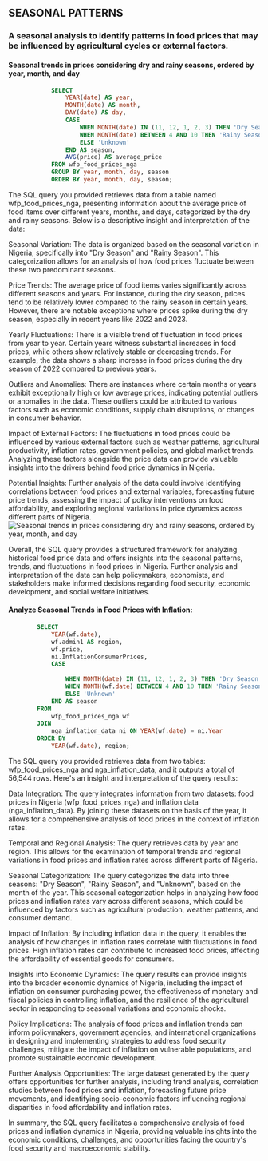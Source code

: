 ## SEASONAL PATTERNS
###  A seasonal analysis to identify patterns in food prices that may be influenced by agricultural cycles or external factors.
  
#### Seasonal trends in prices considering dry and rainy seasons, ordered by year, month, and day
```sql
            SELECT
                YEAR(date) AS year,
                MONTH(date) AS month,
                DAY(date) AS day,
                CASE
                    WHEN MONTH(date) IN (11, 12, 1, 2, 3) THEN 'Dry Season'  -- November to March
                    WHEN MONTH(date) BETWEEN 4 AND 10 THEN 'Rainy Season' -- April to October
                    ELSE 'Unknown'
                END AS season,
                AVG(price) AS average_price
            FROM wfp_food_prices_nga
            GROUP BY year, month, day, season
            ORDER BY year, month, day, season;
```
The SQL query you provided retrieves data from a table named wfp_food_prices_nga, presenting information about
the average price of food items over different years, months, and days, categorized by the dry and rainy seasons. 
Below is a descriptive insight and interpretation of the data:

Seasonal Variation: The data is organized based on the seasonal variation in Nigeria, specifically into 
"Dry Season" and "Rainy Season". This categorization allows for an analysis of how food prices fluctuate between 
these two predominant seasons.

Price Trends: The average price of food items varies significantly across different seasons and years. For instance, 
during the dry season, prices tend to be relatively lower compared to the rainy season in certain years. However, 
there are notable exceptions where prices spike during the dry season, especially in recent years like 2022 and 2023.

Yearly Fluctuations: There is a visible trend of fluctuation in food prices from year to year. Certain years witness 
substantial increases in food prices, while others show relatively stable or decreasing trends. For example, the data 
shows a sharp increase in food prices during the dry season of 2022 compared to previous years.

Outliers and Anomalies: There are instances where certain months or years exhibit exceptionally high or low average 
prices, indicating potential outliers or anomalies in the data. These outliers could be attributed to various factors 
such as economic conditions, supply chain disruptions, or changes in consumer behavior.

Impact of External Factors: The fluctuations in food prices could be influenced by various external factors such as 
weather patterns, agricultural productivity, inflation rates, government policies, and global market trends. Analyzing 
these factors alongside the price data can provide valuable insights into the drivers behind food price dynamics in Nigeria.

Potential Insights: Further analysis of the data could involve identifying correlations between food prices and external 
variables, forecasting future price trends, assessing the impact of policy interventions on food affordability, and exploring 
regional variations in price dynamics across different parts of Nigeria.
![Seasonal trends in prices considering dry and rainy seasons, ordered by year, month, and day](https://github.com/1Elaigwu/Sql-Adventures/assets/85877218/63e45fba-3111-4681-82ff-e0ad74bae42b)

Overall, the SQL query provides a structured framework for analyzing historical food price data and offers insights into the 
seasonal patterns, trends, and fluctuations in food prices in Nigeria. Further analysis and interpretation of the data can help 
policymakers, economists, and stakeholders make informed decisions regarding food security, economic development, and 
social welfare initiatives.

#### Analyze Seasonal Trends in Food Prices with Inflation:
```sql
        SELECT
            YEAR(wf.date),
            wf.admin1 AS region,
            wf.price,
            ni.InflationConsumerPrices,
            CASE
    
                WHEN MONTH(date) IN (11, 12, 1, 2, 3) THEN 'Dry Season'  -- November to March
                WHEN MONTH(wf.date) BETWEEN 4 AND 10 THEN 'Rainy Season' -- April to October
                ELSE 'Unknown'
            END AS season
        FROM
            wfp_food_prices_nga wf
        JOIN
            nga_inflation_data ni ON YEAR(wf.date) = ni.Year
        ORDER BY
            YEAR(wf.date), region;
```

The SQL query you provided retrieves data from two tables: wfp_food_prices_nga and nga_inflation_data, and it outputs a total 
of 56,544 rows. Here's an insight and interpretation of the query results:

Data Integration: The query integrates information from two datasets: food prices in Nigeria (wfp_food_prices_nga) 
and inflation data (nga_inflation_data). By joining these datasets on the basis of the year, it allows for a 
comprehensive analysis of food prices in the context of inflation rates.

Temporal and Regional Analysis: The query retrieves data by year and region. This allows for the examination of
temporal trends and regional variations in food prices and inflation rates across different parts of Nigeria.

Seasonal Categorization: The query categorizes the data into three seasons: "Dry Season", "Rainy Season", and 
"Unknown", based on the month of the year. This seasonal categorization helps in analyzing how food prices and 
inflation rates vary across different seasons, which could be influenced by factors such as agricultural production, 
weather patterns, and consumer demand.

Impact of Inflation: By including inflation data in the query, it enables the analysis of how changes in inflation 
rates correlate with fluctuations in food prices. High inflation rates can contribute to increased food prices, affecting 
the affordability of essential goods for consumers.

Insights into Economic Dynamics: The query results can provide insights into the broader economic dynamics of Nigeria, 
including the impact of inflation on consumer purchasing power, the effectiveness of monetary and fiscal policies in 
controlling inflation, and the resilience of the agricultural sector in responding to seasonal variations and economic shocks.

Policy Implications: The analysis of food prices and inflation trends can inform policymakers, government agencies, 
and international organizations in designing and implementing strategies to address food security challenges, mitigate 
the impact of inflation on vulnerable populations, and promote sustainable economic development.

Further Analysis Opportunities: The large dataset generated by the query offers opportunities for further analysis, 
including trend analysis, correlation studies between food prices and inflation, forecasting future price movements, 
and identifying socio-economic factors influencing regional disparities in food affordability and inflation rates.

In summary, the SQL query facilitates a comprehensive analysis of food prices and inflation dynamics in Nigeria, 
providing valuable insights into the economic conditions, challenges, and opportunities facing the country's food 
    security and macroeconomic stability.
